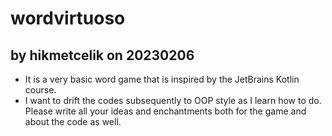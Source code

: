 # wordvirtuoso
## by hikmetcelik on 20230206 
- It is a very basic word game that is inspired by the JetBrains Kotlin course.
- I want to drift the codes subsequently to OOP style as I learn how to do.
Please write all your ideas and enchantments both for the game and about the code as well.
